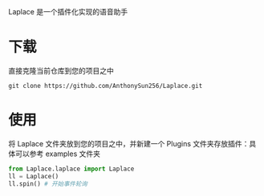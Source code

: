 Laplace 是一个插件化实现的语音助手

# 下载
直接克隆当前仓库到您的项目之中
```shell
git clone https://github.com/AnthonySun256/Laplace.git
```

# 使用
将 Laplace 文件夹放到您的项目之中，并新建一个 Plugins 文件夹存放插件：具体可以参考 examples 文件夹
```python
from Laplace.laplace import Laplace
ll = Laplace()
ll.spin() # 开始事件轮询
```
